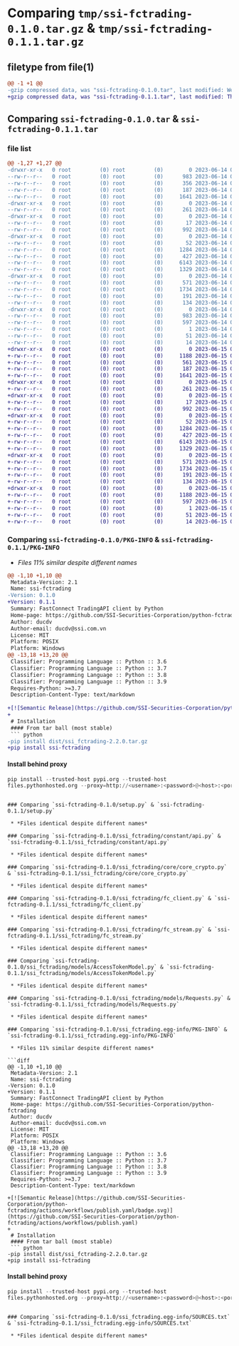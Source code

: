 # Comparing `tmp/ssi-fctrading-0.1.0.tar.gz` & `tmp/ssi-fctrading-0.1.1.tar.gz`

## filetype from file(1)

```diff
@@ -1 +1 @@
-gzip compressed data, was "ssi-fctrading-0.1.0.tar", last modified: Wed Jun 14 08:42:09 2023, max compression
+gzip compressed data, was "ssi-fctrading-0.1.1.tar", last modified: Thu Jun 15 07:42:01 2023, max compression
```

## Comparing `ssi-fctrading-0.1.0.tar` & `ssi-fctrading-0.1.1.tar`

### file list

```diff
@@ -1,27 +1,27 @@
-drwxr-xr-x   0 root         (0) root         (0)        0 2023-06-14 08:42:09.789563 ssi-fctrading-0.1.0/
--rw-r--r--   0 root         (0) root         (0)      983 2023-06-14 08:42:09.789563 ssi-fctrading-0.1.0/PKG-INFO
--rw-r--r--   0 root         (0) root         (0)      356 2023-06-14 08:42:06.000000 ssi-fctrading-0.1.0/README.md
--rw-r--r--   0 root         (0) root         (0)      187 2023-06-14 08:42:09.789563 ssi-fctrading-0.1.0/setup.cfg
--rw-r--r--   0 root         (0) root         (0)     1641 2023-06-14 08:42:06.000000 ssi-fctrading-0.1.0/setup.py
-drwxr-xr-x   0 root         (0) root         (0)        0 2023-06-14 08:42:09.785563 ssi-fctrading-0.1.0/ssi_fctrading/
--rw-r--r--   0 root         (0) root         (0)      261 2023-06-14 08:42:07.000000 ssi-fctrading-0.1.0/ssi_fctrading/__init__.py
-drwxr-xr-x   0 root         (0) root         (0)        0 2023-06-14 08:42:09.785563 ssi-fctrading-0.1.0/ssi_fctrading/constant/
--rw-r--r--   0 root         (0) root         (0)       17 2023-06-14 08:42:06.000000 ssi-fctrading-0.1.0/ssi_fctrading/constant/__init__.py
--rw-r--r--   0 root         (0) root         (0)      992 2023-06-14 08:42:06.000000 ssi-fctrading-0.1.0/ssi_fctrading/constant/api.py
-drwxr-xr-x   0 root         (0) root         (0)        0 2023-06-14 08:42:09.789563 ssi-fctrading-0.1.0/ssi_fctrading/core/
--rw-r--r--   0 root         (0) root         (0)       52 2023-06-14 08:42:06.000000 ssi-fctrading-0.1.0/ssi_fctrading/core/__init__.py
--rw-r--r--   0 root         (0) root         (0)     1284 2023-06-14 08:42:06.000000 ssi-fctrading-0.1.0/ssi_fctrading/core/core_crypto.py
--rw-r--r--   0 root         (0) root         (0)      427 2023-06-14 08:42:06.000000 ssi-fctrading-0.1.0/ssi_fctrading/core/core_helper.py
--rw-r--r--   0 root         (0) root         (0)     6143 2023-06-14 08:42:06.000000 ssi-fctrading-0.1.0/ssi_fctrading/fc_client.py
--rw-r--r--   0 root         (0) root         (0)     1329 2023-06-14 08:42:06.000000 ssi-fctrading-0.1.0/ssi_fctrading/fc_stream.py
-drwxr-xr-x   0 root         (0) root         (0)        0 2023-06-14 08:42:09.789563 ssi-fctrading-0.1.0/ssi_fctrading/models/
--rw-r--r--   0 root         (0) root         (0)      571 2023-06-14 08:42:06.000000 ssi-fctrading-0.1.0/ssi_fctrading/models/AccessTokenModel.py
--rw-r--r--   0 root         (0) root         (0)     1734 2023-06-14 08:42:06.000000 ssi-fctrading-0.1.0/ssi_fctrading/models/Requests.py
--rw-r--r--   0 root         (0) root         (0)      191 2023-06-14 08:42:06.000000 ssi-fctrading-0.1.0/ssi_fctrading/models/Responses.py
--rw-r--r--   0 root         (0) root         (0)      134 2023-06-14 08:42:06.000000 ssi-fctrading-0.1.0/ssi_fctrading/models/__init__.py
-drwxr-xr-x   0 root         (0) root         (0)        0 2023-06-14 08:42:09.785563 ssi-fctrading-0.1.0/ssi_fctrading.egg-info/
--rw-r--r--   0 root         (0) root         (0)      983 2023-06-14 08:42:09.000000 ssi-fctrading-0.1.0/ssi_fctrading.egg-info/PKG-INFO
--rw-r--r--   0 root         (0) root         (0)      597 2023-06-14 08:42:09.000000 ssi-fctrading-0.1.0/ssi_fctrading.egg-info/SOURCES.txt
--rw-r--r--   0 root         (0) root         (0)        1 2023-06-14 08:42:09.000000 ssi-fctrading-0.1.0/ssi_fctrading.egg-info/dependency_links.txt
--rw-r--r--   0 root         (0) root         (0)       51 2023-06-14 08:42:09.000000 ssi-fctrading-0.1.0/ssi_fctrading.egg-info/requires.txt
--rw-r--r--   0 root         (0) root         (0)       14 2023-06-14 08:42:09.000000 ssi-fctrading-0.1.0/ssi_fctrading.egg-info/top_level.txt
+drwxr-xr-x   0 root         (0) root         (0)        0 2023-06-15 07:42:01.923869 ssi-fctrading-0.1.1/
+-rw-r--r--   0 root         (0) root         (0)     1188 2023-06-15 07:42:01.923869 ssi-fctrading-0.1.1/PKG-INFO
+-rw-r--r--   0 root         (0) root         (0)      561 2023-06-15 07:41:58.000000 ssi-fctrading-0.1.1/README.md
+-rw-r--r--   0 root         (0) root         (0)      187 2023-06-15 07:42:01.923869 ssi-fctrading-0.1.1/setup.cfg
+-rw-r--r--   0 root         (0) root         (0)     1641 2023-06-15 07:41:58.000000 ssi-fctrading-0.1.1/setup.py
+drwxr-xr-x   0 root         (0) root         (0)        0 2023-06-15 07:42:01.923869 ssi-fctrading-0.1.1/ssi_fctrading/
+-rw-r--r--   0 root         (0) root         (0)      261 2023-06-15 07:41:59.000000 ssi-fctrading-0.1.1/ssi_fctrading/__init__.py
+drwxr-xr-x   0 root         (0) root         (0)        0 2023-06-15 07:42:01.923869 ssi-fctrading-0.1.1/ssi_fctrading/constant/
+-rw-r--r--   0 root         (0) root         (0)       17 2023-06-15 07:41:58.000000 ssi-fctrading-0.1.1/ssi_fctrading/constant/__init__.py
+-rw-r--r--   0 root         (0) root         (0)      992 2023-06-15 07:41:58.000000 ssi-fctrading-0.1.1/ssi_fctrading/constant/api.py
+drwxr-xr-x   0 root         (0) root         (0)        0 2023-06-15 07:42:01.923869 ssi-fctrading-0.1.1/ssi_fctrading/core/
+-rw-r--r--   0 root         (0) root         (0)       52 2023-06-15 07:41:58.000000 ssi-fctrading-0.1.1/ssi_fctrading/core/__init__.py
+-rw-r--r--   0 root         (0) root         (0)     1284 2023-06-15 07:41:58.000000 ssi-fctrading-0.1.1/ssi_fctrading/core/core_crypto.py
+-rw-r--r--   0 root         (0) root         (0)      427 2023-06-15 07:41:58.000000 ssi-fctrading-0.1.1/ssi_fctrading/core/core_helper.py
+-rw-r--r--   0 root         (0) root         (0)     6143 2023-06-15 07:41:58.000000 ssi-fctrading-0.1.1/ssi_fctrading/fc_client.py
+-rw-r--r--   0 root         (0) root         (0)     1329 2023-06-15 07:41:58.000000 ssi-fctrading-0.1.1/ssi_fctrading/fc_stream.py
+drwxr-xr-x   0 root         (0) root         (0)        0 2023-06-15 07:42:01.923869 ssi-fctrading-0.1.1/ssi_fctrading/models/
+-rw-r--r--   0 root         (0) root         (0)      571 2023-06-15 07:41:58.000000 ssi-fctrading-0.1.1/ssi_fctrading/models/AccessTokenModel.py
+-rw-r--r--   0 root         (0) root         (0)     1734 2023-06-15 07:41:58.000000 ssi-fctrading-0.1.1/ssi_fctrading/models/Requests.py
+-rw-r--r--   0 root         (0) root         (0)      191 2023-06-15 07:41:58.000000 ssi-fctrading-0.1.1/ssi_fctrading/models/Responses.py
+-rw-r--r--   0 root         (0) root         (0)      134 2023-06-15 07:41:58.000000 ssi-fctrading-0.1.1/ssi_fctrading/models/__init__.py
+drwxr-xr-x   0 root         (0) root         (0)        0 2023-06-15 07:42:01.923869 ssi-fctrading-0.1.1/ssi_fctrading.egg-info/
+-rw-r--r--   0 root         (0) root         (0)     1188 2023-06-15 07:42:01.000000 ssi-fctrading-0.1.1/ssi_fctrading.egg-info/PKG-INFO
+-rw-r--r--   0 root         (0) root         (0)      597 2023-06-15 07:42:01.000000 ssi-fctrading-0.1.1/ssi_fctrading.egg-info/SOURCES.txt
+-rw-r--r--   0 root         (0) root         (0)        1 2023-06-15 07:42:01.000000 ssi-fctrading-0.1.1/ssi_fctrading.egg-info/dependency_links.txt
+-rw-r--r--   0 root         (0) root         (0)       51 2023-06-15 07:42:01.000000 ssi-fctrading-0.1.1/ssi_fctrading.egg-info/requires.txt
+-rw-r--r--   0 root         (0) root         (0)       14 2023-06-15 07:42:01.000000 ssi-fctrading-0.1.1/ssi_fctrading.egg-info/top_level.txt
```

### Comparing `ssi-fctrading-0.1.0/PKG-INFO` & `ssi-fctrading-0.1.1/PKG-INFO`

 * *Files 11% similar despite different names*

```diff
@@ -1,10 +1,10 @@
 Metadata-Version: 2.1
 Name: ssi-fctrading
-Version: 0.1.0
+Version: 0.1.1
 Summary: FastConnect TradingAPI client by Python
 Home-page: https://github.com/SSI-Securities-Corporation/python-fctrading
 Author: ducdv
 Author-email: ducdv@ssi.com.vn
 License: MIT
 Platform: POSIX
 Platform: Windows
@@ -13,18 +13,20 @@
 Classifier: Programming Language :: Python :: 3.6
 Classifier: Programming Language :: Python :: 3.7
 Classifier: Programming Language :: Python :: 3.8
 Classifier: Programming Language :: Python :: 3.9
 Requires-Python: >=3.7
 Description-Content-Type: text/markdown
 
+[![Semantic Release](https://github.com/SSI-Securities-Corporation/python-fctrading/actions/workflows/publish.yaml/badge.svg)](https://github.com/SSI-Securities-Corporation/python-fctrading/actions/workflows/publish.yaml)
+
 # Installation
 #### From tar ball (most stable)
 ``` python
-pip install dist/ssi_fctrading-2.2.0.tar.gz
+pip install ssi-fctrading
 ```
 #### Install behind proxy
 ```python
 pip install --trusted-host pypi.org --trusted-host
 files.pythonhosted.org --proxy=http://<username>:<password>@<host>:<port> dist/ssi_fctrading-2.2.0.tar.gz
 ```
```

### Comparing `ssi-fctrading-0.1.0/setup.py` & `ssi-fctrading-0.1.1/setup.py`

 * *Files identical despite different names*

### Comparing `ssi-fctrading-0.1.0/ssi_fctrading/constant/api.py` & `ssi-fctrading-0.1.1/ssi_fctrading/constant/api.py`

 * *Files identical despite different names*

### Comparing `ssi-fctrading-0.1.0/ssi_fctrading/core/core_crypto.py` & `ssi-fctrading-0.1.1/ssi_fctrading/core/core_crypto.py`

 * *Files identical despite different names*

### Comparing `ssi-fctrading-0.1.0/ssi_fctrading/fc_client.py` & `ssi-fctrading-0.1.1/ssi_fctrading/fc_client.py`

 * *Files identical despite different names*

### Comparing `ssi-fctrading-0.1.0/ssi_fctrading/fc_stream.py` & `ssi-fctrading-0.1.1/ssi_fctrading/fc_stream.py`

 * *Files identical despite different names*

### Comparing `ssi-fctrading-0.1.0/ssi_fctrading/models/AccessTokenModel.py` & `ssi-fctrading-0.1.1/ssi_fctrading/models/AccessTokenModel.py`

 * *Files identical despite different names*

### Comparing `ssi-fctrading-0.1.0/ssi_fctrading/models/Requests.py` & `ssi-fctrading-0.1.1/ssi_fctrading/models/Requests.py`

 * *Files identical despite different names*

### Comparing `ssi-fctrading-0.1.0/ssi_fctrading.egg-info/PKG-INFO` & `ssi-fctrading-0.1.1/ssi_fctrading.egg-info/PKG-INFO`

 * *Files 11% similar despite different names*

```diff
@@ -1,10 +1,10 @@
 Metadata-Version: 2.1
 Name: ssi-fctrading
-Version: 0.1.0
+Version: 0.1.1
 Summary: FastConnect TradingAPI client by Python
 Home-page: https://github.com/SSI-Securities-Corporation/python-fctrading
 Author: ducdv
 Author-email: ducdv@ssi.com.vn
 License: MIT
 Platform: POSIX
 Platform: Windows
@@ -13,18 +13,20 @@
 Classifier: Programming Language :: Python :: 3.6
 Classifier: Programming Language :: Python :: 3.7
 Classifier: Programming Language :: Python :: 3.8
 Classifier: Programming Language :: Python :: 3.9
 Requires-Python: >=3.7
 Description-Content-Type: text/markdown
 
+[![Semantic Release](https://github.com/SSI-Securities-Corporation/python-fctrading/actions/workflows/publish.yaml/badge.svg)](https://github.com/SSI-Securities-Corporation/python-fctrading/actions/workflows/publish.yaml)
+
 # Installation
 #### From tar ball (most stable)
 ``` python
-pip install dist/ssi_fctrading-2.2.0.tar.gz
+pip install ssi-fctrading
 ```
 #### Install behind proxy
 ```python
 pip install --trusted-host pypi.org --trusted-host
 files.pythonhosted.org --proxy=http://<username>:<password>@<host>:<port> dist/ssi_fctrading-2.2.0.tar.gz
 ```
```

### Comparing `ssi-fctrading-0.1.0/ssi_fctrading.egg-info/SOURCES.txt` & `ssi-fctrading-0.1.1/ssi_fctrading.egg-info/SOURCES.txt`

 * *Files identical despite different names*

